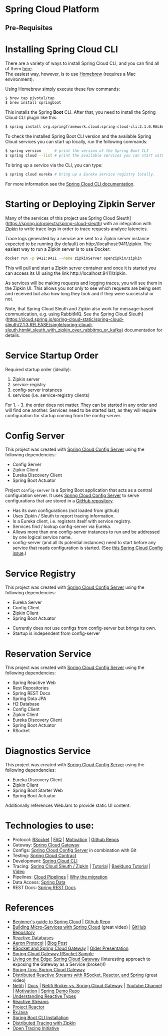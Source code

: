 # Spring Cloud Platform

## Pre-Requisites

# Installing Spring Cloud CLI

There are a variety of ways to install Spring Cloud CLI, and you can find all of them [here](https://docs.spring.io/spring-boot/docs/current-SNAPSHOT/reference/html/getting-started.html#getting-started-manual-cli-installation).  
The easiest way, however, is to use [Homebrew](https://brew.sh/) (requires a Mac environment).

Using Homebrew simply execute these few commands:

```bash
$ brew tap pivotal/tap
$ brew install springboot
```
This installs the Spring **Boot** CLI. After that, you need to install the Spring Cloud CLI plugin like this:

```bash
$ spring install org.springframework.cloud:spring-cloud-cli:2.1.0.RELEASE
```

To check the installed Spring Boot CLI version and the available Spring Cloud services you can start up locally, run the following commands:

```bash
$ spring version      # print the version of the Spring Boot CLI
$ spring cloud --list # print the available services you can start with Spring Cloud CLI
```

To bring up a service via the CLI, you can type:

```bash
$ spring cloud eureka # bring up a Eureka service registry locally.
```

For more information see the [Spring Cloud CLI documentation](https://cloud.spring.io/spring-cloud-cli/reference/html/).

# Starting or Deploying Zipkin Server

Many of the services of this project use Spring Cloud Sleuth](https://spring.io/projects/spring-cloud-sleuth) with an integration with [Zipkin](https://zipkin.io/) to write trace logs in order to trace requests analyce latencies.

Trace logs generated by a service are sent to a Zipkin server instance expected to be running (by default) on http://localhost:9411/zipkin.
The easiest way to run a Zipkin server is to use Docker:

```bash
docker run -p 9411:9411 --name zipkinServer openzipkin/zipkin
```

This will pull and start a Zipkin server container and once it is started you can access its UI using the link http://localhost:9411/zipkin.

As services will be making requests and logging traces, you will see them in the Zipkin UI. This allows you not only to see which requests are being sent and received but also how long they took and if they were successful or not.

Note, that Spring Cloud Sleuth and Zipkin also work for message-based communication, e.g. using RabbitMQ. See the Spring Cloud Sleuth](https://cloud.spring.io/spring-cloud-static/spring-cloud-sleuth/2.1.3.RELEASE/single/spring-cloud-sleuth.html#_sleuth_with_zipkin_over_rabbitmq_or_kafka) documentation for details.

# Service Startup Order

Required startup order (ideally):
1. Zipkin server
2. service-registry 
3. config-server instances 
4. services (i.e. service-registry clients)

For 1. - 3. the order does not matter. They can be started in any order and will find one another.
Services need to be started last, as they will require configuration for startup coming from the config-server.

# Config Server

This project was created with [Spring Cloud Config Server](https://cloud.spring.io/spring-cloud-config/reference/html/#_spring_cloud_config_server) using the following dependencies:

* Config Server
* Zipkin Client
* Eureka Discovery Client
* Spring Boot Actuator

Project `config-server` is a Spring Boot application that acts as a central configuration server.
It uses [Spring Cloud Config Server](https://cloud.spring.io/spring-cloud-config/reference/html/#_spring_cloud_config_server) to serve configurations that are stored in a [GitHub repository](https://github.com/FWinkler79/SpringCloudPlatform-Configs).

- Has its own configurations (not loaded from github)
- Uses Zipkin / Sleuth to report tracing information.
- Is a Eureka client, i.e. registers itself with service registry.
- Services find / lookup config-server via Eureka.
- Allows more than one config-server instances to run and be addressed by one logical service name.
- config-server (and all its potential instances) need to start before any service that reads configuration is started.
  (See [this Spring Cloud Config issue](https://github.com/spring-cloud/spring-cloud-config/issues/514).)

# Service Registry

This project was created with [Spring Cloud Config Server](https://cloud.spring.io/spring-cloud-config/reference/html/#_spring_cloud_config_server) using the following dependencies:

* Eureka Server
* Config Client
* Zipkin Client
* Spring Boot Actuator

- Currently does not use configs from config-server but brings its own.
- Startup is independent from config-server

# Reservation Service

This project was created with [Spring Cloud Config Server](https://cloud.spring.io/spring-cloud-config/reference/html/#_spring_cloud_config_server) using the following dependencies:

* Spring Reactive Web
* Rest Repositories
* Spring REST Docs
* Spring Data JPA
* H2 Database
* Config Client
* Zipkin Client
* Eureka Discovery Client
* Spring Boot Actuator
* RSocket

# Diagnostics Service

This project was created with [Spring Cloud Config Server](https://cloud.spring.io/spring-cloud-config/reference/html/#_spring_cloud_config_server) using the following dependencies:

* Eureka Discovery Client
* Zipkin Client
* Spring Boot Starter Web
* Spring Boot Actuator

Additionally references WebJars to provide static UI content.

# Technologies to use:

- Protocol:    [RSocket](http://rsocket.io/) | [FAQ](http://rsocket.io/docs/FAQ) | [Motivation](http://rsocket.io/docs/Motivations) | [Github Repos](https://github.com/rsocket)
- Gateway:     [Spring Cloud Gateway](https://github.com/spring-cloud/spring-cloud-gateway)
- Configs:     [Spring Cloud Config Server](https://cloud.spring.io/spring-cloud-config/reference/html/#_spring_cloud_config_server) in combination with Git
- Testing:     [Spring Cloud Contract](https://spring.io/projects/spring-cloud-contract)
- Development: [Spring Cloud CLI](https://cloud.spring.io/spring-cloud-cli/reference/html/)
- Tracing:     [Spring Cloud Sleuth / Zipkin](https://spring.io/projects/spring-cloud-sleuth) | [Tutorial](https://spring.io/blog/2016/02/15/distributed-tracing-with-spring-cloud-sleuth-and-spring-cloud-zipkin) | [Baeldung Tutorial](https://www.baeldung.com/tracing-services-with-zipkin) | [Video](https://content.pivotal.io/springone-platform-2017/distributed-tracing-latency-analysis-for-your-microservices-grzejszczak-krishna) 
- Pipelines:   [Cloud Pipelines](https://github.com/CloudPipelines/) | [Why the migration](https://spring.io/blog/2018/11/13/spring-cloud-pipelines-to-cloud-pipelines-migration)
- Data Access: [Spring Data](https://spring.io/projects/spring-data)
- REST Docs:   [Spring REST Docs](https://spring.io/projects/spring-restdocs)

# References

* [Beginner's guide to Spring Cloud](https://www.youtube.com/watch?v=aO3W-lYnw-o) | [Github Repo](https://github.com/ryanjbaxter/beginners-guide-to-spring-cloud/)
* [Building Micro-Services with Spring Cloud](https://www.youtube.com/watch?v=ZyK5QrKCbwM) (great video) | [GitHub Repository](https://github.com/joshlong/bootiful-microservices)
* [Reactive Databases](https://r2dbc.io/)
* [Aeron Protocol](https://github.com/real-logic/aeron/wiki) | [Blog Post](https://medium.com/@pirogov.alexey/aeron-low-latency-transport-protocol-9493f8d504e8)
* [RSocket and Spring Cloud Gateway](https://content.pivotal.io/slides/welcome-to-the-reactive-revolution-rsocket-and-spring-cloud-gateway-spencer-gibb) | [Older Presentation](https://qconsp.com/system/files/presentation-slides/rsocket_and_spring_cloud_gateway-spencer.gibb_.pdf)
* [Spring Cloud Gateway RSocket Sample](https://github.com/spencergibb/spring-cloud-gateway-rsocket-sample)
* [Living on the Edge: Spring Cloud Gateway](https://www.youtube.com/watch?v=jOawuL1Xnwo) (Interesting approach to exposing the Gateway as a Service (broker)!)
* [Spring Tips: Spring Cloud Gateway](https://www.youtube.com/watch?v=TwVtlNX-2Hs)
* [Distributed Reactive Streams with RSocket, Reactor, and Spring](https://www.youtube.com/watch?v=WVnAbv65uCU) (great video)
* [Netifi](https://www.netifi.com/) | [Docs](https://docs.netifi.com/1.6.8/) | [Netifi Broker vs. Spring Cloud Gateway](https://community.netifi.com/t/netifi-vs-future-spring-cloud-gateway/174) | [Youtube Channel](https://www.youtube.com/channel/UCgq8KGNViXB_D-EUpQBLHzA) | [Motivation](https://www.youtube.com/watch?v=V5bhLd_DPjM) | [Spring Demo Repo](https://github.com/netifi/spring-demo)
* [Understanding Reactive Types](https://spring.io/blog/2016/04/19/understanding-reactive-types)
* [Reactive Streams](https://www.reactive-streams.org)
* [Project Reactor](https://projectreactor.io/)
* [RxJava]()
* [Spring Boot CLI Installation](https://docs.spring.io/spring-boot/docs/current-SNAPSHOT/reference/html/getting-started.html#getting-started-manual-cli-installation)
* [Distributed Tracing with Zipkin](https://www.youtube.com/watch?v=f9J1Av8rwCE)
* [Open Tracing Initiative](https://github.com/opentracing)